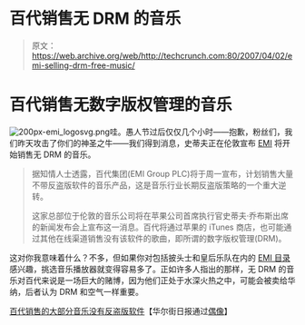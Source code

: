 # 百代销售无 DRM 的音乐

> 原文：<https://web.archive.org/web/http://techcrunch.com:80/2007/04/02/emi-selling-drm-free-music/>

# 百代销售无数字版权管理的音乐

![200px-emi_logosvg.png](img/c32222d58dfd46f0a70c1ed2ca4de21d.png)哇。愚人节过后仅仅几个小时——抱歉，粉丝们，我们昨天攻击了你们的神圣之牛——我们得到消息，史蒂夫正在伦敦宣布 [EMI](https://web.archive.org/web/20210301004834/http://en.wikipedia.org/wiki/EMI) 将开始销售无 DRM 的音乐。

> 据知情人士透露，百代集团(EMI Group PLC)将于周一宣布，计划销售大量不带反盗版软件的音乐产品，这是音乐行业长期反盗版策略的一个重大逆转。
> 
> 这家总部位于伦敦的音乐公司将在苹果公司首席执行官史蒂夫·乔布斯出席的新闻发布会上宣布这一消息。百代将通过苹果的 iTunes 商店，也可能通过其他在线渠道销售没有该软件的歌曲，即所谓的数字版权管理(DRM)。

这对你我意味着什么？不多，但如果你对包括披头士和皇后乐队在内的 [EMI 目录](https://web.archive.org/web/20210301004834/http://www.emimusicpub.com/worldwide/music/catalog_home.html)感兴趣，挑选音乐播放器就变得容易多了。正如许多人指出的那样，无 DRM 的音乐对百代来说是一场巨大的赌博，因为他们正处于水深火热之中，可能会被卖给华纳，后者认为 DRM 和空气一样重要。

[百代销售的大部分音乐没有反盗版软件](https://web.archive.org/web/20210301004834/http://online.wsj.com/article/SB117547255583356319.html?mod=rss_whats_news_technology)【华尔街日报通过[偶像](https://web.archive.org/web/20210301004834/http://idolator.com/tunes/emi/one-down-emi-teams-up-with-apple-becomes-first-major-to-drop-drm-248780.php)】